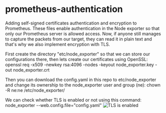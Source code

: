 # prometheus-authentication
Adding self-signed certificates authentication and encryption to Prometheus. These files enable authentication in the Node exporter so that only our Prometheus server is allowed access. Now, if anyone still manages to capture the packets from our target, they can read it in plain text and that's why we also implement encryption with TLS.

First create the directory "etc/node_exporter" so that we can store our configurations there, then lets create our certificates using OpenSSL:
openssl req   -x509   -newkey rsa:4096   -nodes   -keyout node_exporter.key   -out node_exporter.crt

Then you can download the config.yaml in this repo to etc/node_exporter and change its ownership to the node_exporter user and group (ne):
chown -R ne:ne /etc/node_exporter/

We can check whether TLS is enabled or not using this command:
node_exporter --web.config.file="config.yaml"
![TLS is enabled](https://github.com/Ahmed2420/prometheus-authentication/assets/74218745/90ecc2a8-dfcf-467a-99dd-97386b8c4980)
